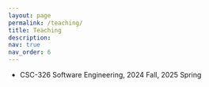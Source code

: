 ```yaml
---
layout: page
permalink: /teaching/
title: Teaching
description:
nav: true
nav_order: 6
---
```


- CSC-326 Software Engineering, 2024 Fall, 2025 Spring
